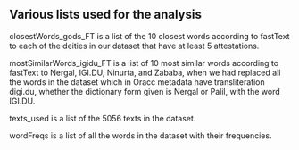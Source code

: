 ## Various lists used for the analysis

closestWords_gods_FT is a list of the 10 closest words according to fastText to each of the deities in our dataset that have at least 5 attestations.

mostSimilarWords_igidu_FT is a list of 10 most similar words according to fastText to Nergal, IGI.DU, Ninurta, and Zababa, when we had replaced all the words in the dataset which in Oracc metadata have transliteration digi.du, whether the dictionary form given is Nergal or Palil, with the word IGI.DU.

texts_used is a list of the 5056 texts in the dataset.

wordFreqs is a list of all the words in the dataset with their frequencies.

